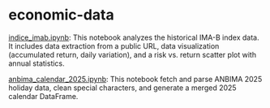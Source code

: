 # economic-data

[indice_imab.ipynb](indice_imab.ipynb): This notebook analyzes the historical IMA-B index data. It includes data extraction from a public URL, data visualization (accumulated return, daily variation), and a risk vs. return scatter plot with annual statistics.

[anbima_calendar_2025.ipynb](anbima_calendar_2025.ipynb): This notebook fetch and parse ANBIMA 2025 holiday data, clean special characters, and generate a merged 2025 calendar DataFrame.